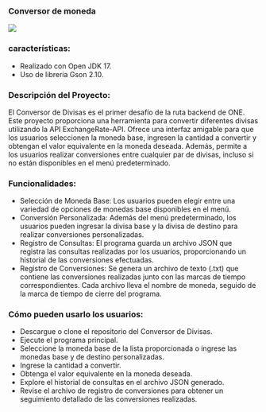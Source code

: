 ###  Conversor de moneda

 ![](https://i.imgur.com/ahB8LQd.png)

### características:

- Realizado con Open JDK 17.
- Uso de libreria Gson 2.10.

### Descripción del Proyecto:

El Conversor de Divisas es el primer desafío de la ruta backend de ONE. Este proyecto proporciona una herramienta para convertir diferentes divisas utilizando la API ExchangeRate-API. Ofrece una interfaz amigable para que los usuarios seleccionen la moneda base, ingresen la cantidad a convertir y obtengan el valor equivalente en la moneda deseada. Además, permite a los usuarios realizar conversiones entre cualquier par de divisas, incluso si no están disponibles en el menú predeterminado.

### Funcionalidades:

- Selección de Moneda Base: Los usuarios pueden elegir entre una variedad de opciones de monedas base disponibles en el menú.
- Conversión Personalizada: Además del menú predeterminado, los usuarios pueden ingresar la divisa base y la divisa de destino para realizar conversiones personalizadas.
- Registro de Consultas: El programa guarda un archivo JSON que registra las consultas realizadas por los usuarios, proporcionando un historial de las conversiones efectuadas.
- Registro de Conversiones: Se genera un archivo de texto (.txt) que contiene las conversiones realizadas junto con las marcas de tiempo correspondientes. Cada archivo lleva el nombre de moneda, seguido de la marca de tiempo de cierre del programa.

### Cómo pueden usarlo los usuarios:

- Descargue o clone el repositorio del Conversor de Divisas.
- Ejecute el programa principal.
- Seleccione la moneda base de la lista proporcionada o ingrese las monedas base y de destino personalizadas.
- Ingrese la cantidad a convertir.
- Obtenga el valor equivalente en la moneda deseada.
- Explore el historial de consultas en el archivo JSON generado.
- Revise el archivo de registro de conversiones para obtener un seguimiento detallado de las conversiones realizadas.

